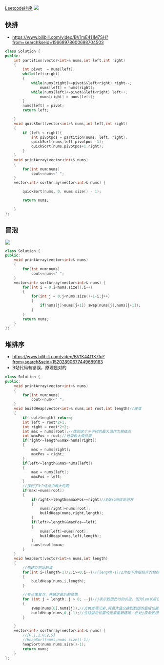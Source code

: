 [Leetcode排序](https://leetcode-cn.com/problems/sort-an-array/)
![](https://img-blog.csdnimg.cn/20201119110323921.png?x-oss-process=image/watermark,type_ZmFuZ3poZW5naGVpdGk,shadow_10,text_aHR0cHM6Ly9ibG9nLmNzZG4ubmV0L2ZpbGxpbmdfbA==,size_16,color_FFFFFF,t_70#pic_center)
## 快排
- https://www.bilibili.com/video/BV1mE411M7SH?from=search&seid=15668978600698704503
```c++
class Solution {
public:
    int partition(vector<int>& nums,int left,int right)
    {
        int pivot  = nums[left];
        while(left<right)
        {
            while(nums[right]>=pivot&&left<right) right--;
                nums[left] = nums[right];
            while(nums[left]<=pivot&&left<right) left++;
                nums[right] = nums[left];
        }
        nums[left] = pivot;
        return left;

    }
    void quickSort(vector<int>& nums,int left,int right)
    {
        if (left < right){
            int pivotpos = partition(nums, left, right);
            quickSort(nums,left,pivotpos -1);
            quickSort(nums,pivotpos+1,right);
        }
    }
    void printArray(vector<int>& nums)
    {
        for(int num:nums)
            cout<<num<<" ";
    }
    vector<int> sortArray(vector<int>& nums) {

        quickSort(nums, 0, nums.size() - 1);

        return nums;

    }
};
```


## 冒泡
![](https://img-blog.csdnimg.cn/20190326182928474.gif)
```c++
class Solution {
public:
    void printArray(vector<int>& nums)
    {
        for(int num:nums)
            cout<<num<<" ";
    }
    vector<int> sortArray(vector<int>& nums) {
        for(int i = 0;i<nums.size();i++)
        {
            for(int j = 0;j<nums.size()-1-i;j++)
            {
                if(nums[j]>nums[j+1]) swap(nums[j],nums[j+1]);
            }
        }
        return nums;
    }
};
```
## 堆排序
- https://www.bilibili.com/video/BV1K4411X7fq?from=search&seid=15202890677449689183
- B站代码有错误，原理是对的


```c++
class Solution {
public:
    void printArray(vector<int>& nums)
    {
        for(int num:nums)
            cout<<num<<" ";
    }
    void buildHeap(vector<int>& nums,int root,int length)//建堆
    {
        if(root>length) return;
        int left = root*2+1;
        int right = root*2+2;
        int max = nums[root];//找到这个小子树的最大值作为根结点
        int maxPos = root;//记录最大值位置
        if(right<=length&&max<nums[right])
        {
            max = nums[right];
            maxPos = right;
        }
        if(left<=length&&max<nums[left])
        {
            max = nums[left];
            maxPos = left;
        }
        //找到了3个结点中最大的数
        if(max!=nums[root])
        {
            if(right<=length&&maxPos==right)//B站代码错误地方
            {
                nums[right]=nums[root];
                buildHeap(nums,right,length);
            }
            if(left<=length&&maxPos==left)
            {
                nums[left]=nums[root];
                buildHeap(nums,left,length);
            }
            nums[root]=max;
        }
    }
    void heapSort(vector<int>& nums,int length)
    {
        //先建立初始的堆
        for(int i=(length-1)/2;i>=0;i--)//(length-1)/2为右下角根结点的坐标，画图可知
        {
            buildHeap(nums,i,length);
        }

        //有点像冒泡，先确定最后的位置
        for (int j = length; j > 0; --j)//j表示数组此时的长度，因为len长度已经建过了，从len-1开始
        {
            swap(nums[0],nums[j]);//交换首尾元素,将最大值交换到数组的最后位置保存
            buildHeap(nums,0,j-1);//去除最后位置的元素重新建堆，此处j表示数组的长度，最后一个位置下标变为len-2
        }

    }
    vector<int> sortArray(vector<int>& nums) {
        //[0,1,1,0,2,5]
        //heapSort(nums,nums.size()-1);
        heapSort(nums,nums.size()-1);
        return nums;
    }
};
```